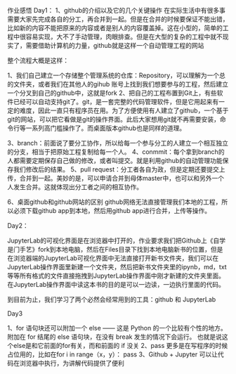 作业感悟
Day1：
1、github的介绍以及它的几个关键操作
在实际生活中有很多事需要大家先完成各自的分工，再合并到一起。但是在合并的时候要保证不能出错，比如新的内容不能把原来的内容或者是别人的内容覆盖掉。这在小型的，简单的工程中很容易实现，大不了手动管理，肉眼排查。但是在大型的复杂的工程中就不现实了，需要借助计算机的力量，github就是这样一个自动管理工程的网站

整个流程大概是这样：

1、我们自己建立一个存储整个管理系统的仓库：Repository，可以理解为一个总的文件夹，或者我们在其他人的gihub 账号上找到我们想要参与的工程，然后建立一个分叉到自己的github中，这就是fork
2、把自己的工程布置到Git上，有些软件已经可以自动支持git了。git，是一套完整的代码管理软件，但是它用起来有一定的难度，因此一直只有程序员在用。为了方便使用有人建立了github，一个基于git的网站，可以把它看做是git的操作界面。此后大家想用git就不再需要安装，命令行等一系列高门槛操作了。而桌面版本github也是同样的道理。

3、branch：前面说了要分工协作，所以给每一个参与分工的人建立一个相互独立的分支，相当于把原始工程复制给每一个人。
4、conmmit：每个拿到branch的人都需要定期保存自己做的修改，或者叫提交。就是利用github的自动管理功能保存我们修改后的结果。
5、pull  request：分工者各自为政，但是定期还要提交上传，合并到一起。美妙的是，可以申请合并到母体master中，也可以和另外一个人发生合并。这就体现出分工者之间的相互协作。

6、桌面github和github网站的区别
 github网络无法直接管理我们本地的工程，所以必须下载github app到本地，然后用github app进行合并，上传等操作。 

Day2：

JupyterLab的可视化界面是在浏览器中打开的，作业要求我们把Github上《自学是⻔手艺》fork到本地电脑，然后在Files⽬录下找到本地电脑新书的位置，但是在浏览器端的JupyterLab可视化界面中无法直接打开新书文件夹，我们可以在JupyterLab操作界面里新建一个文件夹，然后把新书文件夹里的ipynb，md，txt等等所有格式的文件直接拖拽到JupyterLab操作界面中刚才新建的文件夹里面。在JupyterLab操作界面中读这本书的目的是可以一边读，一边执行里面的代码。

到目前为止，我们学习了两个必然会经常用到的工具：github 和 JupyterLab

Day3

1、for 语句块还可以附加一个 else —— 这是 Python 的一个比较有个性的地方。附加在 for 结尾的 else 语句块，在没有 break 发生的情况下会运行。  也就是说这个else是和它前面的for有关，而和前面的 if 没关
2、pass  更多是在写程序的时候占位用的，比如在for i in range（x，y）： pass
3、Github + Jupyter 可以让代码在浏览器中执行，为讲解代码提供了便利



